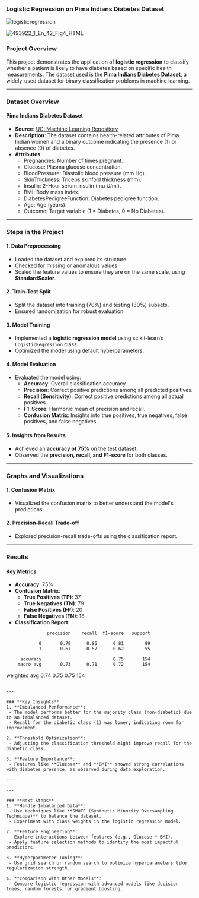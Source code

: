### **Logistic Regression on Pima Indians Diabetes Dataset**

![logisticregression](https://github.com/user-attachments/assets/b6072599-4443-4727-b892-86c8d6eb5d7f)

![493922_1_En_42_Fig4_HTML](https://github.com/user-attachments/assets/6d59192d-a32c-43fd-a557-fa4c4d422c17)


### **Project Overview**
This project demonstrates the application of **logistic regression** to classify whether a patient is likely to have diabetes based on specific health measurements. The dataset used is the **Pima Indians Diabetes Dataset**, a widely-used dataset for binary classification problems in machine learning.

---

### **Dataset Overview**

#### **Pima Indians Diabetes Dataset**
- **Source**: [UCI Machine Learning Repository](https://www.kaggle.com/uciml/pima-indians-diabetes-database)
- **Description**: The dataset contains health-related attributes of Pima Indian women and a binary outcome indicating the presence (1) or absence (0) of diabetes.
- **Attributes**:
  - Pregnancies: Number of times pregnant.
  - Glucose: Plasma glucose concentration.
  - BloodPressure: Diastolic blood pressure (mm Hg).
  - SkinThickness: Triceps skinfold thickness (mm).
  - Insulin: 2-Hour serum insulin (mu U/ml).
  - BMI: Body mass index.
  - DiabetesPedigreeFunction: Diabetes pedigree function.
  - Age: Age (years).
  - Outcome: Target variable (1 = Diabetes, 0 = No Diabetes).

---

### **Steps in the Project**

#### **1. Data Preprocessing**
- Loaded the dataset and explored its structure.
- Checked for missing or anomalous values.
- Scaled the feature values to ensure they are on the same scale, using **StandardScaler**.

#### **2. Train-Test Split**
- Split the dataset into training (70%) and testing (30%) subsets.
- Ensured randomization for robust evaluation.

#### **3. Model Training**
- Implemented a **logistic regression model** using scikit-learn’s `LogisticRegression` class.
- Optimized the model using default hyperparameters.

#### **4. Model Evaluation**
- Evaluated the model using:
  - **Accuracy**: Overall classification accuracy.
  - **Precision**: Correct positive predictions among all predicted positives.
  - **Recall (Sensitivity)**: Correct positive predictions among all actual positives.
  - **F1-Score**: Harmonic mean of precision and recall.
  - **Confusion Matrix**: Insights into true positives, true negatives, false positives, and false negatives.

#### **5. Insights from Results**
- Achieved an **accuracy of 75%** on the test dataset.
- Observed the **precision, recall, and F1-score** for both classes.

---

### **Graphs and Visualizations**

#### **1. Confusion Matrix**
- Visualized the confusion matrix to better understand the model's predictions.

#### **2. Precision-Recall Trade-off**
- Explored precision-recall trade-offs using the classification report.

---

### **Results**

#### **Key Metrics**
- **Accuracy**: 75%
- **Confusion Matrix**:
  - **True Positives (TP)**: 37
  - **True Negatives (TN)**: 79
  - **False Positives (FP)**: 20
  - **False Negatives (FN)**: 18
- **Classification Report**:
  ```
              precision    recall  f1-score   support

           0       0.79      0.85      0.81        99
           1       0.67      0.57      0.62        55

    accuracy                           0.75       154
   macro avg       0.73      0.71      0.72       154
weighted avg       0.74      0.75      0.75       154
  ```

---

### **Key Insights**
1. **Imbalanced Performance**:
   - The model performs better for the majority class (non-diabetic) due to an imbalanced dataset.
   - Recall for the diabetic class (1) was lower, indicating room for improvement.

2. **Threshold Optimization**:
   - Adjusting the classification threshold might improve recall for the diabetic class.

3. **Feature Importance**:
   - Features like **Glucose** and **BMI** showed strong correlations with diabetes presence, as observed during data exploration.

---

---

### **Next Steps**
1. **Handle Imbalanced Data**:
   - Use techniques like **SMOTE (Synthetic Minority Oversampling Technique)** to balance the dataset.
   - Experiment with class weights in the logistic regression model.

2. **Feature Engineering**:
   - Explore interactions between features (e.g., Glucose * BMI).
   - Apply feature selection methods to identify the most impactful predictors.

3. **Hyperparameter Tuning**:
   - Use grid search or random search to optimize hyperparameters like regularization strength.

4. **Comparison with Other Models**:
   - Compare logistic regression with advanced models like decision trees, random forests, or gradient boosting.




